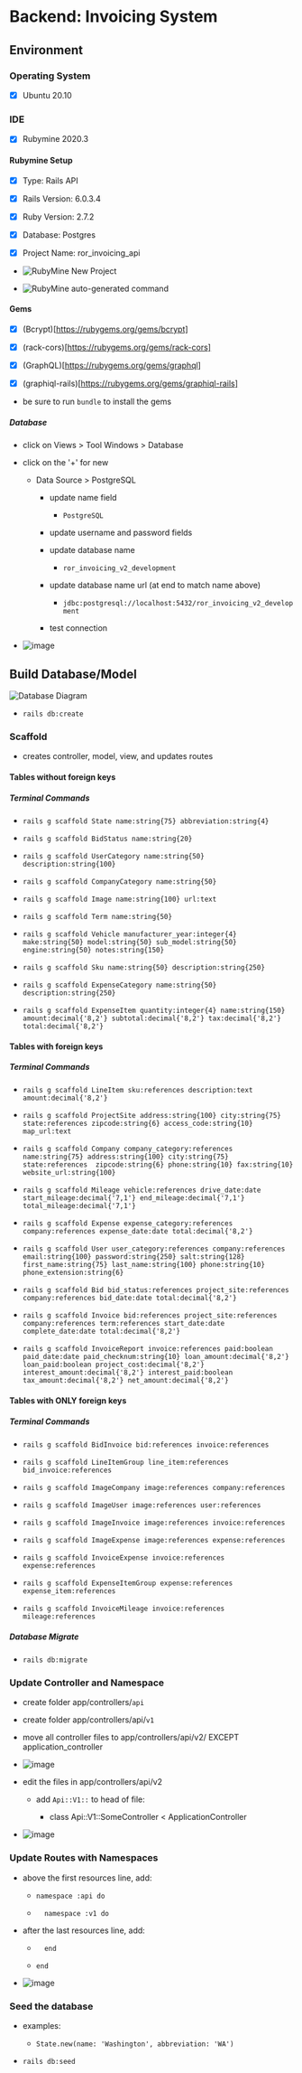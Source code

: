 # Backend: Invoicing System

## Environment

### Operating System

- [x] Ubuntu 20.10

### IDE

- [x] Rubymine 2020.3

#### Rubymine Setup

- [x] Type: Rails API

- [x] Rails Version: 6.0.3.4

- [x] Ruby Version: 2.7.2

- [x] Database: Postgres

- [x] Project Name: ror_invoicing_api

- ![RubyMine New Project](https://github.com/jcampbell18/ror_invoicing_api/blob/main/new_project.png)

- ![RubyMine auto-generated command](https://github.com/jcampbell18/ror_invoicing_api/blob/main/auto_generated_rails.png)

#### Gems

- [x] (Bcrypt)[https://rubygems.org/gems/bcrypt]

- [x] (rack-cors)[https://rubygems.org/gems/rack-cors]
  
- [x] (GraphQL)[https://rubygems.org/gems/graphql]

- [x] (graphiql-rails)[https://rubygems.org/gems/graphiql-rails]

- be sure to run `bundle` to install the gems

##### Database

- click on Views > Tool Windows > Database

- click on the '+' for new
    - Data Source > PostgreSQL

        - update name field
            - `PostgreSQL`

        - update username and password fields

        - update database name
            - `ror_invoicing_v2_development`
        - update database name url (at end to match name above)
            - `jdbc:postgresql://localhost:5432/ror_invoicing_v2_development`

        - test connection

- ![image](https://github.com/jcampbell18/ror_invoicing_api/blob/main/database_connection.png)

## Build Database/Model

![Database Diagram](https://github.com/jcampbell18/ror_invoicing_api/blob/main/ror_invoicing_v1.jpg)

- `rails db:create`

### Scaffold

- creates controller, model, view, and updates routes

#### Tables without foreign keys

##### Terminal Commands

- `rails g scaffold State name:string{75} abbreviation:string{4}`

- `rails g scaffold BidStatus name:string{20}`

- `rails g scaffold UserCategory name:string{50} description:string{100}`

- `rails g scaffold CompanyCategory name:string{50}`

- `rails g scaffold Image name:string{100} url:text`

- `rails g scaffold Term name:string{50}`

- `rails g scaffold Vehicle manufacturer_year:integer{4} make:string{50} model:string{50} sub_model:string{50} engine:string{50} notes:string{150}`

- `rails g scaffold Sku name:string{50} description:string{250}`

- `rails g scaffold ExpenseCategory name:string{50} description:string{250}`

- `rails g scaffold ExpenseItem quantity:integer{4} name:string{150} amount:decimal{'8,2'} subtotal:decimal{'8,2'} tax:decimal{'8,2'} total:decimal{'8,2'}`

#### Tables with foreign keys

##### Terminal Commands

- `rails g scaffold LineItem sku:references description:text amount:decimal{'8,2'}`

- `rails g scaffold ProjectSite address:string{100} city:string{75} state:references zipcode:string{6} access_code:string{10} map_url:text`

- `rails g scaffold Company company_category:references name:string{75} address:string{100} city:string{75} state:references  zipcode:string{6} phone:string{10} fax:string{10} website_url:string{100}`

- `rails g scaffold Mileage vehicle:references drive_date:date start_mileage:decimal{'7,1'} end_mileage:decimal{'7,1'} total_mileage:decimal{'7,1'}`

- `rails g scaffold Expense expense_category:references company:references expense_date:date total:decimal{'8,2'}`

- `rails g scaffold User user_category:references company:references email:string{100} password:string{250} salt:string{128} first_name:string{75} last_name:string{100} phone:string{10} phone_extension:string{6} `

- `rails g scaffold Bid bid_status:references project_site:references company:references bid_date:date total:decimal{'8,2'}`

- `rails g scaffold Invoice bid:references project_site:references company:references term:references start_date:date complete_date:date total:decimal{'8,2'}`

- `rails g scaffold InvoiceReport invoice:references paid:boolean paid_date:date paid_checknum:string{10} loan_amount:decimal{'8,2'} loan_paid:boolean project_cost:decimal{'8,2'} interest_amount:decimal{'8,2'} interest_paid:boolean tax_amount:decimal{'8,2'} net_amount:decimal{'8,2'}`

#### Tables with ONLY foreign keys

##### Terminal Commands

- `rails g scaffold BidInvoice bid:references invoice:references`

- `rails g scaffold LineItemGroup line_item:references bid_invoice:references`

- `rails g scaffold ImageCompany image:references company:references`

- `rails g scaffold ImageUser image:references user:references`

- `rails g scaffold ImageInvoice image:references invoice:references`

- `rails g scaffold ImageExpense image:references expense:references`

- `rails g scaffold InvoiceExpense invoice:references expense:references`

- `rails g scaffold ExpenseItemGroup expense:references expense_item:references`
  
- `rails g scaffold InvoiceMileage invoice:references mileage:references`

##### Database Migrate

- `rails db:migrate`

### Update Controller and Namespace

- create folder app/controllers/`api`

- create folder app/controllers/api/`v1`

- move all controller files to app/controllers/api/v2/ EXCEPT application_controller

- ![image](https://github.com/jcampbell18/ror_invoicing_api/blob/main/api_v1_controllers.png)

- edit the files in app/controllers/api/v2

    - add `Api::V1::` to head of file:

        - class Api::V1::SomeController < ApplicationController

- ![image](https://github.com/jcampbell18/ror_invoicing_api/blob/main/edit_header.png)

### Update Routes with Namespaces

- above the first resources line, add:

    - `namespace :api do`

    - `  namespace :v1 do`

- after the last resources line, add:

    - `  end`

    - `end`

- ![image](https://github.com/jcampbell18/ror_invoicing_api/blob/main/routes.png)

### Seed the database

- examples:

    - `State.new(name: 'Washington', abbreviation: 'WA')`

- `rails db:seed`